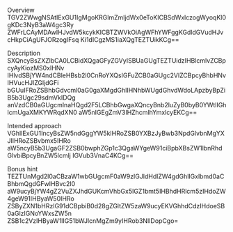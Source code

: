 Overview
TGV2ZWwgNSAtIExGU1IgMgoKRGlmZmljdWx0eToKICBSdWxlczogWyoqKl0gKDc3NyB3aW4gc3Ry
ZWFrLCAyMDAwIHJvdW5kcykKICBTZWVkOiAgWFhYWFggKGdldGVudHJvcHkpCiAgUFJORzogIFsq
Ki1dICgzMS1iaXQgTEZTUikKCg==


Description
SXQncyBsZXZlbCA0LCBidXQgaGFyZGVyISBUaGUgTEZTUidzIHBlcmlvZCBpcyAyKiozMS0xIHNv
IHlvdSBjYW4ndCBleHBsb2l0CnRoYXQsIGFuZCB0aGUgc2VlZCBpcyBhbHNvIHVucHJlZGljdGFi
bGUuIFRoZSBhbGdvcml0aG0gaXMgdGhlIHNhbWUgdGhvdWdoLApzbyBpZiB5b3Ugc29sdmVkIDQg
anVzdCB0aGUgcmlnaHQgd2F5LCBhbGwgaXQncyBnb2luZyB0byB0YWtlIGhlcmUgaXMKYWRqdXN0
aW5nIGEgZmV3IHZhcmlhYmxlcyEKCg==


Intended approach
VGhlIExGU1IncyBsZW5ndGggYW5kIHRoZSB0YXBzJyBwb3NpdGlvbnMgYXJlIHRoZSBvbmx5IHRo
aW5ncyB5b3UgaGF2ZSB0bwphZGp1c3QgaWYgeW91ciBpbXBsZW1lbnRhdGlvbiBpcyBnZW5lcmlj
IGVub3VnaC4KCg==


Bonus hint
TEZTUnMgd2l0aCBzaW1wbGUgcmF0aW9zIGJldHdlZW4gdGhlIGxlbmd0aCBhbmQgdGFwIHBvc2l0
aW9ucyBjYW4gZ2VuZXJhdGUKcmVhbGx5IGZ1bmt5IHBhdHRlcm5zIHdoZW4geW91IHByaW50IHRo
ZSByZXN1bHRzIG91dCBpbiB0d28gZGltZW5zaW9ucyEKVGhhdCdzIHdoeSB0aGlzIGNoYWxsZW5n
ZSB1c2VzIHByaW1lIG51bWJlcnMgZm9yIHRob3NlIDopCgo=

